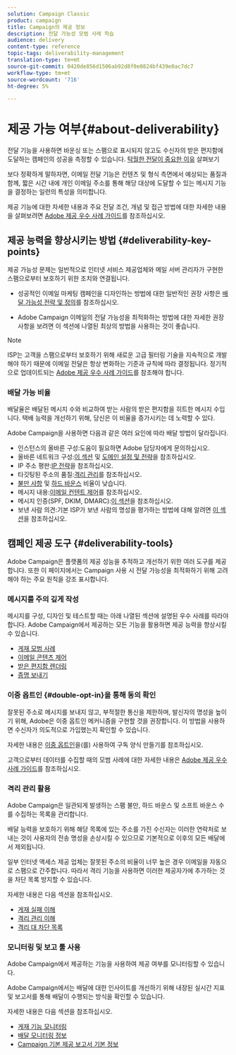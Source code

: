 ```yaml
---
solution: Campaign Classic
product: campaign
title: Campaign의 제공 정보
description: 전달 가능성 모범 사례 학습
audience: delivery
content-type: reference
topic-tags: deliverability-management
translation-type: tm+mt
source-git-commit: 0420de856d1506ab92d8f0e0824bf439e0ac7dc7
workflow-type: tm+mt
source-wordcount: '716'
ht-degree: 5%

---
```



# 제공 가능 여부{#about-deliverability}

전달 기능을 사용하면 바운싱 또는 스팸으로 표시되지 않고도 수신자의 받은 편지함에 도달하는 캠페인의 성공을 측정할 수 있습니다. [탁월한 전달이 중요한 이유](https://experienceleague.adobe.com/docs/deliverability-learn/deliverability-best-practice-guide/deliverability-strategy-and-definition.html#why-deliverability-matters) 살펴보기

보다 정확하게 말하자면, 이메일 전달 기능은 컨텐츠 및 형식 측면에서 예상되는 품질과 함께, 짧은 시간 내에 개인 이메일 주소를 통해 해당 대상에 도달할 수 있는 메시지 기능을 결정하는 일련의 특성을 의미합니다.

제공 기능에 대한 자세한 내용과 주요 전달 조건, 개념 및 접근 방법에 대한 자세한 내용을 살펴보려면 [Adobe 제공 우수 사례 가이드](https://experienceleague.adobe.com/docs/deliverability-learn/deliverability-best-practice-guide/introduction.html)를 참조하십시오.

## 제공 능력을 향상시키는 방법 {#deliverability-key-points}

제공 가능성 문제는 일반적으로 인터넷 서비스 제공업체와 메일 서버 관리자가 구현한 스팸으로부터 보호하기 위한 조치와 연결됩니다.

* 성공적인 이메일 마케팅 캠페인을 디자인하는 방법에 대한 일반적인 권장 사항은 [배달 가능성 전략 및 정의](https://experienceleague.adobe.com/docs/deliverability-learn/deliverability-best-practice-guide/deliverability-strategy-and-definition.html)를 참조하십시오.

* Adobe Campaign 이메일의 전달 가능성을 최적화하는 방법에 대한 자세한 권장 사항을 보려면 이 섹션에 나열된 최상의 방법을 사용하는 것이 좋습니다.

>[!NOTE]
>
>ISP는 고객을 스팸으로부터 보호하기 위해 새로운 고급 필터링 기술을 지속적으로 개발해야 하기 때문에 이메일 전달은 항상 변화하는 기준과 규칙에 따라 결정됩니다. 정기적으로 업데이트되는 [Adobe 제공 우수 사례 가이드](https://experienceleague.adobe.com/docs/deliverability-learn/deliverability-best-practice-guide/introduction.html)를 참조해야 합니다.

### 배달 가능 비율

배달율은 배달된 메시지 수와 비교하여 받는 사람의 받은 편지함을 히트한 메시지 수입니다. 택배 능력을 개선하기 위해, 당신은 이 비율을 증가시키는 데 노력할 수 있다.

Adobe Campaign을 사용하면 다음과 같은 여러 요인에 따라 배달 방법이 달라집니다.

* 인스턴스의 올바른 구성:도움이 필요하면 Adobe 담당자에게 문의하십시오.
* 올바른 네트워크 구성:[이 섹션](../../delivery/using/optimize-delivery.md#network-config) 및 [도메인 설정 및 전략](https://experienceleague.adobe.com/docs/deliverability-learn/deliverability-best-practice-guide/transition-process/infrastructure.html#domain-setup-and-strategy)을 참조하십시오.
* IP 주소 평판:[IP 전략](https://experienceleague.adobe.com/docs/deliverability-learn/deliverability-best-practice-guide/transition-process/infrastructure.html#ip-strategy)을 참조하십시오.
* 타깃팅된 주소의 품질:[격리 관리](../../delivery/using/optimize-delivery.md#quarantine-management)를 참조하십시오.
* [불만 사항](https://experienceleague.adobe.com/docs/deliverability-learn/deliverability-best-practice-guide/metrics-for-deliverability/complaints.html) 및 [하드 바운스](https://experienceleague.adobe.com/docs/deliverability-learn/deliverability-best-practice-guide/metrics-for-deliverability/bounces.html#hard-bounces) 비율이 낮습니다.
* 메시지 내용:[이메일 컨텐트 제어](../../delivery/using/control-message-content.md)를 참조하십시오.
* 메시지 인증(SPF, DKIM, DMARC):[이 섹션](https://experienceleague.adobe.com/docs/deliverability-learn/deliverability-best-practice-guide/transition-process/infrastructure.html#authentication)을 참조하십시오.
* 보낸 사람 의견:기본 ISP가 보낸 사람의 명성을 평가하는 방법에 대해 알려면 [이 섹션](https://experienceleague.adobe.com/docs/deliverability-learn/deliverability-best-practice-guide/internet-service-provider-specifics/overview.html)을 참조하십시오.

## 캠페인 제공 도구 {#deliverability-tools}

<!--Adobe Campaign provides a number of tools designed to ensure optimal deliverability.-->
Adobe Campaign은 플랫폼의 제공 성능을 추적하고 개선하기 위한 여러 도구를 제공합니다. 또한 이 페이지에서는 Campaign 사용 시 전달 가능성을 최적화하기 위해 고려해야 하는 주요 원칙을 강조 표시합니다.

### 메시지를 주의 깊게 작성

메시지를 구성, 디자인 및 테스트할 때는 아래 나열된 섹션에 설명된 우수 사례를 따라야 합니다. Adobe Campaign에서 제공하는 모든 기능을 활용하면 제공 능력을 향상시킬 수 있습니다.

* [게재 모범 사례](../../delivery/using/delivery-best-practices.md)
* [이메일 콘텐츠 제어](../../delivery/using/control-message-content.md)
* [받은 편지함 렌더링](../../delivery/using/inbox-rendering.md)
* [증명 보내기](../../delivery/using/steps-validating-the-delivery.md#sending-a-proof)

### 이중 옵트인 {#double-opt-in}을 통해 동의 확인

잘못된 주소로 메시지를 보내지 않고, 부적절한 통신을 제한하며, 발신자의 명성을 높이기 위해, Adobe은 이중 옵트인 메커니즘을 구현할 것을 권장합니다. 이 방법을 사용하면 수신자가 의도적으로 가입했는지 확인할 수 있습니다.

자세한 내용은 [이중 옵트인](../../web/using/use-cases--web-forms.md#create-a-subscription--form-with-double-opt-in)을(를) 사용하여 구독 양식 만들기를 참조하십시오.

고객으로부터 데이터를 수집할 때의 모범 사례에 대한 자세한 내용은 [Adobe 제공 우수 사례 가이드](https://experienceleague.adobe.com/docs/deliverability-learn/deliverability-best-practice-guide/first-impressions/address-collection-and-list-growth.html#data-quality-and-hygiene)를 참조하십시오.

### 격리 관리 활용

Adobe Campaign은 일관되게 발생하는 스팸 불만, 하드 바운스 및 소프트 바운스 수를 수집하는 목록을 관리합니다.

배달 능력을 보호하기 위해 해당 목록에 있는 주소를 가진 수신자는 이러한 연락처로 보내는 것이 사용자의 전송 명성을 손상시킬 수 있으므로 기본적으로 이후의 모든 배달에서 제외됩니다.

일부 인터넷 액세스 제공 업체는 잘못된 주소의 비율이 너무 높은 경우 이메일을 자동으로 스팸으로 간주합니다. 따라서 격리 기능을 사용하면 이러한 제공자가에 추가하는 것을 차단 목록 방지할 수 있습니다.

자세한 내용은 다음 섹션을 참조하십시오.

* [게재 실패 이해](../../delivery/using/understanding-delivery-failures.md)
* [격리 관리 이해](../../delivery/using/understanding-quarantine-management.md)
* [격리 대 차단 목록](../../delivery/using/understanding-quarantine-management.md#quarantine-vs-denylist)

### 모니터링 및 보고 툴 사용

Adobe Campaign에서 제공하는 기능을 사용하여 제공 여부를 모니터링할 수 있습니다.

Adobe Campaign에서는 배달에 대한 인사이트를 개선하기 위해 내장된 실시간 지표 및 보고서를 통해 배달이 수행되는 방식을 확인할 수 있습니다.

자세한 내용은 다음 섹션을 참조하십시오.

* [게재 기능 모니터링](../../delivery/using/monitoring-deliverability.md)
* [배달 모니터링 정보](../../delivery/using/about-delivery-monitoring.md)
* [Campaign 기본 제공 보고서 기본 정보](../../reporting/using/about-campaign-built-in-reports.md)

<!--TO REMOVE
## Background {#background}

Email deliverability presents a major challenge to marketers - whether they're sending a few thousand messages or several billion. One in five messages never reach the inbox, or their intended recipient.

Once relegated as a "technical issue" for the IT department, email deliverability continues to move higher on the marketing agenda. That's because savvy marketers recognize that although many of its elements are technical in nature, deliverability is ultimately a business issue with significant revenue implications.

Consider the email marketing funnel. Deliverability determines the number of messages received, which in turn impacts each subsequent stage of the funnel. Fewer emails received results in fewer opens, fewer clicks, and fewer conversions. **For companies with a large database, the difference between average and great deliverability could literally mean hundreds of thousands to millions of dollars in revenues.**

![](assets/deliverability_overview_1.png)

By settling for average (80%) deliverability, marketers are leaving significant conversions - and dollars - on the table.

What exactly is email deliverability? And how can marketers improve deliverability rates to widen the mouth of the funnel and squeeze more results from their email campaigns?

Email deliverability refers to the set of characteristics that determine a message's ability to reach its destination, via a personal e-mail address, within a short time, and with the expected quality in terms of content and format. These characteristics fall into four main categories: data quality, message and content, sending infrastructure, and reputation. Together, they form the foundation of a successful email deliverability program. This overview outlines the four fundamentals of email deliverability success and offers best practices for reaching the inbox and driving greater revenues from email marketing programs.

![](assets/deliverability_overview_2.png)-->
